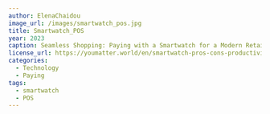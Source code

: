 ```yaml
---
author: ElenaChaidou
image_url: /images/smartwatch_pos.jpg
title: Smartwatch_POS
year: 2023
caption: Seamless Shopping: Paying with a Smartwatch for a Modern Retail Experience
license_url: https://youmatter.world/en/smartwatch-pros-cons-productivity/
categories:
  - Technology  
  - Paying
tags:
  - smartwatch
  - POS
---
```

